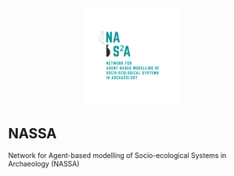 <p align="center">
  <img src="/assets/Logo.png" width = 200>
</p>

# NASSA
Network for Agent-based modelling of Socio-ecological Systems in Archaeology (NASSA)
